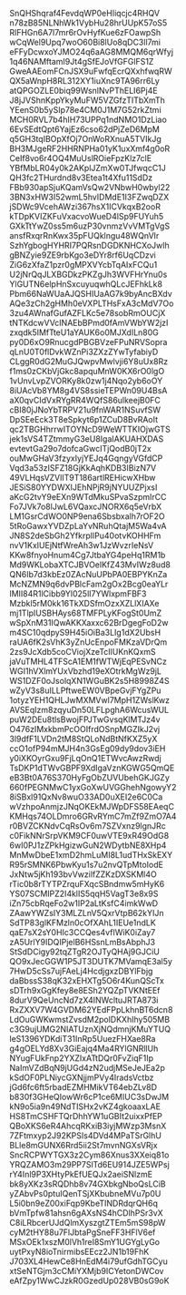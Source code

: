 SnQHShqraf4FevdqWP0eHIiqcjc4RHQV
n78zB85NLNhWk1VybHu28hrUUpK57oS5
RlFHGn6A7l7mr6rOvHyfKue6zFOawpSh
wCqWel9Upq7woO60Bi8lUo8qDC3ll7mi
eFFyDcwxoYJMO24q6aAG8MMQM6qrWfyj
1q46NAMftamI9Jt4gSfEJoVfGFGlFS1Z
GweAAEomFCnJSX9uFwfqEcrQXxhfwqRW
QX5aWnpH8RL312XY1iuXnc9TA96rr6Ly
atQPGOZLE0biq99WsnlNvPThELI6Pj4E
J8jJVShnKppYkyMuFW5VZGfzTITbXmTh
YEenS0b5ySIp78e4CM0J1M7G52rkZtmi
MCH0RVL7b4hIH73UPPq1ndNMO1DzLiao
6EvSEdtQpt6YajEz6cso62dPjZeD6MpM
q5GH3tqIBOpXfOj7OnWoRXnuA5TVIkJg
BH3MJgeRF2HHRNPHa01yK1uxXmf4g0oR
CeIf8vo6r4OQ4MuUslROieFpzKlz7clE
YBfMbLR04y0k2AKplJZmXw0TJfwqcC1J
QH3fc2THurdnd8v3Etea1t4Xfu11SdDz
FBb930apSjuKQamVsQw2VNbwH0wbyl22
3BN3xHW3I52wmL5hvIDMdE1I3FZwqDZX
jSDWc9VcehAWzi367hsX1ICVkqxB2ooR
kTDpKVIZKFuVxacvoWueD4lSp9FUYuh5
GXkTtYwZ0ss5m6uzP30vnmzVvVMTgVgS
ansfRxqrRnKwx35pFUQklngu48WQnVIr
SzhYgbogHYHRI7PQRsnDGDKNHCXoJwlh
gBNZyie9ZE9rbKgo3eDYr8rf6UqCDzvi
ZiG6zXfaZ1pzr0gMPXVYcbTqAIxFCQu1
U2jNrQqJLXBGDkzPKZgJh3WVFHrYnu0s
YlGUTN6elpHnSxcuyuqwhQLcJEFhkLk8
Pbm66NaWUaAJQSHIUaAG7k9byAncBXdv
AQe3zCh2gHMh0eVXPLTHsFxA3cMdV7Oo
3zu4AWnafGufAZFLKc5e78sobRmOUCjX
tNTKdcwVVcINAEbBPmd0fAmVWbYW2jzI
zxqdk5IMfTteU1aYAUK6o0MJXdILn80G
py0D6xO9RnucgdPBGBVzeFPuNRVSopra
qLnU0T0flDvkWZnPi3ZXzZYwTyfabiyD
CLggR0dG2MuGJQwpvMwlvji6Y8uUx8Rz
f1ms0zCKbVjGkc8apquMnW0KX6rO0lgO
1vUnvLvpZVORKy8k0zw1j4Nqo2yb6oOY
8iUAcVb8YM8g4VS8ssieTEPWn09U4BsA
aX0qvCIdVxRYgRR4WQfS86ulkeejB0FC
cBI80jJNoYbTRPV21u9fnWAR1NSuvfSW
DpSEeEck3T8eSpkyt6p1ZCuD8BvRAoIt
qc2TBGHhrrwITOYNcD9WeWTTKIOjwGTS
jek1sVS4TZtmmyG3eU8IgaIAKUAHXDAS
evtevtGa29o7dofcaGwcITjQodB0jT2x
ouMwGHaV3fzyxIyjYEJq4GqngyVGfdCP
Vqd3a53zISFZ18GjKkAqhKDB3IBizN7V
49VLHqsVZVlIT9T186artlREHicwXHbw
JESiS80YYDWXIJEhNPjR9jNYUUZPjxsI
aKcG2tvY9eEXn9WTdMkuSPvaSzpmIrCC
Fo7JVk7o8lJwL6VQaxcJNORX6q5eVrbX
LM1GsrCdWO0NP9ena6Sbsbxalh7rOF2O
5tRoGawxYVDZpLaYvNRuhQtajM5Wa4vA
JN8S2deSbGh2YfkrplIPu40otvKOHHFm
nvV1KxIUEjNtfWreAh3w1JzWvzrIeNsV
KKw8fnyoHnum4Cg7JtbaYG4peHq1RM1b
Md9WKLobaXTCJBVOelKfZ43MvIWz8ud8
QN6Ib7d3kbEz0ZAcNuUPbPA0EBPYKnZa
McNZMN9q6dvPBlcFam2gOx2Bcg0eaYLr
lMII84R1lCibb9Yl025lI7YWlxpmFBF3
Mzbkl5rM0kk16TkXDSfmOzxXZLlXIAXe
mj1TlpIUSBHAys68TMFPLyKFogSt0UmZ
wSpXnM31IQwAKKXaxxc62BrDgegFoD2w
m4SC10qdpyS9H45iOiBa3LIg1dX2UbsH
raUA6fK2sVhK3yZnUcEnpoFMKzaVDrQm
2zs9JcXdb5coCViojXzeTcIlUKnKQxmS
jaVuTMHL4TFScA1EM1fWTWjEqPESvNCz
WGI1hVXlmYUxVbzhd19eXOtrkMgWz9jL
WS1DZF0oJsolqXN1WGuBK2s5H8998Z4S
wZyV3s8uILLPftweEW0VBpeGvjFYgZPu
1otyzYEH1QHLJwMXMVwl7MpH1ZWslKwz
AVSEqIzm8zqyuDn50LFLpghA6WcusWUL
puW2DEu8tlsBwojFPJTwGvsqKlMTJz4v
O476zIMxkbmPcOOIfrdOSnpMGZIkJ2vj
3l9dfF1LVDn2tM8StQLoNdBtNfKXZ5yX
ccO1ofP94mMJH4n3GsEg09dy9dov3iEH
y0iXKOyrGxu9FjLqOnQ1ETWvcAwzRwdj
TsDKP1dTWvGBPF9XdIgaVznKGWG5QmQE
eB3Bt0A76S370HyFgObZUVUbehGKJGZy
660fPEGNMwC1yxGoXwUVGGhehNgowyY2
8iSBxl91QxNv8wuO33AD0uXEI2e6C0Ca
wVzhpoAnmjzJNqOKEkMJWpDFS58EAeqC
KMHqs74OLDmro6GRvRYmC7mZf9ZmO7A4
r0BVZCKNdvCqRsOv6m7SZVxnz9lgnJRc
c0FikNNrSrpVKM9CF0uwVTE9xR49OdG8
6wI0PJ1zZPkHgizwGuN2WDytbNE8XHp4
MnMwDbeE1xmD2hmLuMI8L1udTHxSkEXY
R95rSMNK6PbwKyu1s7u2nvQTpMtoIodE
JxNtw5jKh193bvVwzilfZZKzDXSKMl4O
rTic0b8rTYTPZrquFXqcSBndmw5mHyK6
YS07SCMIPZ2I4klIS5qqH5VagT3e8x9S
iZn75cbRqeFo2w1IP2aLtKsfC4imkWwD
ZAawYWZsIY3MLZLnV5QxrVtpB62kYIJn
SdTP83glKFMzln0cOfXAhL1IEUe1ndLK
qaE7sX2sY0HIc3CCQes4vfIWiK0iZay7
zA5UrlY9IDQIPjelB6HSsnLmBsAbphJ3
StSdDCigy92tqZTgR2OJTyQHAj9GJCiU
QO9xJecGGW1P5JT3DUTK7MVamqE3al5y
7HwD5cSs7ujFAeLj4HcdjgxzDBYlFbjg
daBbssS38qK32xEHXTg5O6r4KunQScTx
sDTrh9xGgKfey8e8ESh2YQZpTVKNtEEf
8durV9QeUncNd7zX4INWcltuJRTA873i
RxZXXV7W4GVDM62YEdFPpLkhnBT6dcn8
LdOuGWKwmstZvsdM2polDKXhIhy505MB
c3G9ujUMG2NIATUznXjNQdmnjKMuYTUQ
leS1396YDKdiT31InRp5UuezFHXae8Ra
g4gOELYd8Xv3GiEajq4Ma4RYlGNRllUh
NYugFUkFnp2YXZIxATtDQr0FvZiqF1Ip
NaImVZdBqN9jUGd4zN2udjMSeJeJEa2p
kSdOF0PLNiycGXNjjmPVy4IradsVctbz
jGd6fc6ft5rbadEZMHMikVT64ebZLv8D
b830f3GHeQIowWr6cP1ce6MIUC3sDwJM
kN9o5ia9n49NdTISHx2vKZ4gkoaaxLAE
HS8TmCSHFTQrDhhYW1uGBIt2uixxPfEP
QBoXKS6eR4AhcqRKxiB3iyjMWzp3MsnX
7ZFtmxyp2J92KPSIs4DVd4MPaTSrGlhU
BLle8mGUNX6Rrd5ii2St7mvnNGXsVRjx
SncRCPWYTGX3z2Cym86Xnus3XXeiq81o
YRQZAMO3m29PP7SlTd6EU914JZE5WPsj
rY4Inl9P3XHtyPkEfUEQJx2aeiSNlzmE
bk8yXKz3sRQDhb8v74GXbkgNboQsLCiB
yZAbvPs0ptuIQenTSjXKbubneMVu7p0U
L5i0bn9eZ00xiFqp9KbeTINDRdqrQH6q
bVmTpfw81ahsn6gAXsNS4hCDlhPSr3vX
C8iLRbcerUJdQlmXyszgtZTEm5mS98pW
cyM2tHY88u7FlJbtaPgSneFF3HFlV6ef
MSxOEk1xszM0lVh1reI8SmY1UGYgLyGo
uytPxyN8ioTnirmibsEEcz2JN1b19FhK
J703XL4HewCe8HnEdM4i79ufGdhTGCyu
xtSeNTGjm3cCMiYXMjb9ICYetonDWCov
eAfZpy1WwCJzkR0GzedUp028VB0sG9oK
